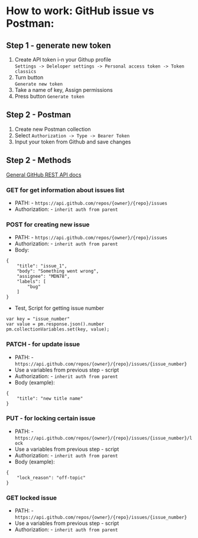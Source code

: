 # How to work: GitHub issue vs Postman:
## Step 1 - generate new token
1) Create API token i-n your Githup profile </br> `Settings -> Deleloper settings -> Personal access token -> Token classics`
2) Turn button</br> `Generate new token `
3) Take a name of key, Assign permissions
4) Press button `Generate token`
## Step 2 - Postman
1) Create new Postman collection
2) Select `Authorization -> Type -> Bearer Token `
3) Input your token from Github and save changes
## Step 2 - Methods
[General GitHub REST API docs](https://docs.github.com/en/rest/issues/issues?apiVersion=2022-11-28#about-issues)
### GET for get information about issues list
- PATH: - `https://api.github.com/repos/{owner}/{repo}/issues`
- Authorization: - `inherit auth from parent`
### POST for creating new issue
- PATH: - `https://api.github.com/repos/{owner}/{repo}/issues`
- Authorization: - `inherit auth from parent`
- Body:
```
{
    "title": "issue_1",
    "body": "Something went wrong",
    "assignee": "MDN78",
    "labels": [
        "bug"
    ]
}
```

- Test, Script for getting issue number 
```
var key = "issue_number"
var value = pm.response.json().number
pm.collectionVariables.set(key, value);
```
### PATCH - for update issue
- PATH: - `https://api.github.com/repos/{owner}/{repo}/issues/{issue_number}`
- Use a variables from previous step - script
- Authorization: - `inherit auth from parent`
- Body (example):
```
{
    "title": "new title name"
}
```
### PUT - for locking certain issue
- PATH: - `https://api.github.com/repos/{owner}/{repo}/issues/{issue_number}/lock`
- Use a variables from previous step - script
- Authorization: - `inherit auth from parent`
- Body (example):
```
{
    "lock_reason": "off-topic"
}
```
### GET locked issue
- PATH: - `https://api.github.com/repos/{owner}/{repo}/issues/{issue_number}`
- Use a variables from previous step - script
- Authorization: - `inherit auth from parent`

